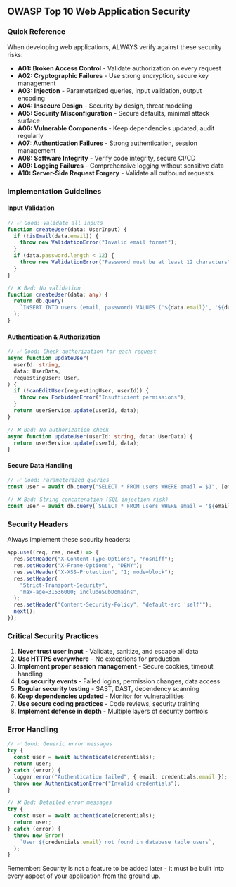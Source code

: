 ## OWASP Top 10 Web Application Security

### Quick Reference

When developing web applications, ALWAYS verify against these security risks:

- **A01: Broken Access Control** - Validate authorization on every request
- **A02: Cryptographic Failures** - Use strong encryption, secure key management
- **A03: Injection** - Parameterized queries, input validation, output encoding
- **A04: Insecure Design** - Security by design, threat modeling
- **A05: Security Misconfiguration** - Secure defaults, minimal attack surface
- **A06: Vulnerable Components** - Keep dependencies updated, audit regularly
- **A07: Authentication Failures** - Strong authentication, session management
- **A08: Software Integrity** - Verify code integrity, secure CI/CD
- **A09: Logging Failures** - Comprehensive logging without sensitive data
- **A10: Server-Side Request Forgery** - Validate all outbound requests

### Implementation Guidelines

#### Input Validation

```typescript
// ✅ Good: Validate all inputs
function createUser(data: UserInput) {
  if (!isEmail(data.email)) {
    throw new ValidationError("Invalid email format");
  }
  if (data.password.length < 12) {
    throw new ValidationError("Password must be at least 12 characters");
  }
}

// ❌ Bad: No validation
function createUser(data: any) {
  return db.query(
    `INSERT INTO users (email, password) VALUES ('${data.email}', '${data.password}')`,
  );
}
```

#### Authentication & Authorization

```typescript
// ✅ Good: Check authorization for each request
async function updateUser(
  userId: string,
  data: UserData,
  requestingUser: User,
) {
  if (!canEditUser(requestingUser, userId)) {
    throw new ForbiddenError("Insufficient permissions");
  }
  return userService.update(userId, data);
}

// ❌ Bad: No authorization check
async function updateUser(userId: string, data: UserData) {
  return userService.update(userId, data);
}
```

#### Secure Data Handling

```typescript
// ✅ Good: Parameterized queries
const user = await db.query("SELECT * FROM users WHERE email = $1", [email]);

// ❌ Bad: String concatenation (SQL injection risk)
const user = await db.query(`SELECT * FROM users WHERE email = '${email}'`);
```

### Security Headers

Always implement these security headers:

```typescript
app.use((req, res, next) => {
  res.setHeader("X-Content-Type-Options", "nosniff");
  res.setHeader("X-Frame-Options", "DENY");
  res.setHeader("X-XSS-Protection", "1; mode=block");
  res.setHeader(
    "Strict-Transport-Security",
    "max-age=31536000; includeSubDomains",
  );
  res.setHeader("Content-Security-Policy", "default-src 'self'");
  next();
});
```

### Critical Security Practices

1. **Never trust user input** - Validate, sanitize, and escape all data
2. **Use HTTPS everywhere** - No exceptions for production
3. **Implement proper session management** - Secure cookies, timeout handling
4. **Log security events** - Failed logins, permission changes, data access
5. **Regular security testing** - SAST, DAST, dependency scanning
6. **Keep dependencies updated** - Monitor for vulnerabilities
7. **Use secure coding practices** - Code reviews, security training
8. **Implement defense in depth** - Multiple layers of security controls

### Error Handling

```typescript
// ✅ Good: Generic error messages
try {
  const user = await authenticate(credentials);
  return user;
} catch (error) {
  logger.error("Authentication failed", { email: credentials.email });
  throw new AuthenticationError("Invalid credentials");
}

// ❌ Bad: Detailed error messages
try {
  const user = await authenticate(credentials);
  return user;
} catch (error) {
  throw new Error(
    `User ${credentials.email} not found in database table users`,
  );
}
```

Remember: Security is not a feature to be added later - it must be built into every aspect of your application from the
ground up.
